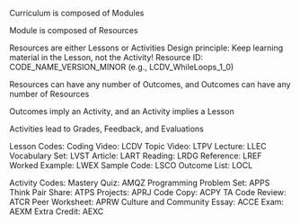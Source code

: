 Curriculum is composed of Modules

Module is composed of Resources

Resources are either Lessons or Activities
    Design principle: Keep learning material in the Lesson, not the Activity!
    Resource ID: CODE_NAME_VERSION_MINOR (e.g., LCDV_WhileLoops_1_0)

Resources can have any number of Outcomes, and Outcomes can have any number of Resources

Outcomes imply an Activity, and an Activity implies a Lesson

Activities lead to Grades, Feedback, and Evaluations

Lesson Codes:
    Coding Video: LCDV
    Topic Video: LTPV
    Lecture: LLEC
    Vocabulary Set: LVST
    Article: LART
    Reading: LRDG
    Reference: LREF
    Worked Example: LWEX
    Sample Code: LSCO
    Outcome List: LOCL
    
Activity Codes:
    Mastery Quiz: AMQZ
    Programming Problem Set: APPS
    Think Pair Share: ATPS
    Projects: APRJ
    Code Copy: ACPY
    TA Code Review: ATCR
    Peer Worksheet: APRW
    Culture and Community Essay: ACCE
    Exam: AEXM
    Extra Credit: AEXC
